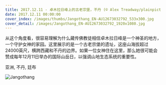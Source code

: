 ```yaml
---
title: 2017.12.11 - 卓木拉日峰上的古老宗堡，不丹 (© Alex Treadway/plainpicture)
date: 2017.12.11 00:00:00
cover_index: /images/thumbs/Jangothang_EN-AU12673032792_533x300.jpg
cover_detail: /images/Jangothang_EN-AU12673032792_1920x1080.jpg
---
```


从这个角度看，很容易理解为什么藏传佛教徒相信卓木拉日峰是一个神圣的地方，一个守护女神的家园。这里展示的是一个古老宗堡的遗址，这座山海拔超过24000英尺，横跨西藏和不丹的边界。如果一位女神住在这里，那么她很可能会赞成每年12月11日举办的国际山岳日，以强调山地生态系统的重要性。

亚洲, 不丹, 廷布

![Jangothang](/images/Jangothang_EN-AU12673032792_1920x1080.jpg)
